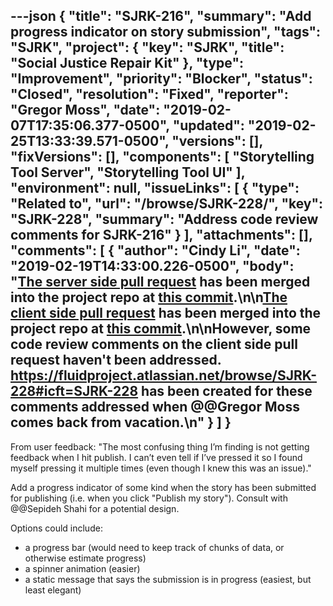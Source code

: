 ---json
{
  "title": "SJRK-216",
  "summary": "Add progress indicator on story submission",
  "tags": "SJRK",
  "project": {
    "key": "SJRK",
    "title": "Social Justice Repair Kit"
  },
  "type": "Improvement",
  "priority": "Blocker",
  "status": "Closed",
  "resolution": "Fixed",
  "reporter": "Gregor Moss",
  "date": "2019-02-07T17:35:06.377-0500",
  "updated": "2019-02-25T13:33:39.571-0500",
  "versions": [],
  "fixVersions": [],
  "components": [
    "Storytelling Tool Server",
    "Storytelling Tool UI"
  ],
  "environment": null,
  "issueLinks": [
    {
      "type": "Related to",
      "url": "/browse/SJRK-228/",
      "key": "SJRK-228",
      "summary": "Address code review comments for SJRK-216"
    }
  ],
  "attachments": [],
  "comments": [
    {
      "author": "Cindy Li",
      "date": "2019-02-19T14:33:00.226-0500",
      "body": "[The server side pull request](https://github.com/fluid-project/sjrk-story-telling-server/pull/14) has been merged into the project repo at [this commit](https://github.com/fluid-project/sjrk-story-telling-server/commit/c0543b572b7c1ddbc8953abd90556dcbb880f4d0).\n\n[The client side pull request](https://github.com/fluid-project/sjrk-story-telling/pull/16) has been merged into the project repo at [this commit](https://github.com/cindyli/sjrk-story-telling/commit/0a595a6bc6b44dd86a391858eee109bb0d277d6f).\n\nHowever, some code review comments on the client side pull request haven't been addressed. <https://fluidproject.atlassian.net/browse/SJRK-228#icft=SJRK-228> has been created for these comments addressed when @@Gregor Moss comes back from vacation.\n"
    }
  ]
}
---
From user feedback: "The most confusing thing I’m finding is not getting feedback when I hit publish. I can’t even tell if I’ve pressed it so I found myself pressing it multiple times (even though I knew this was an issue)."

Add a progress indicator of some kind when the story has been submitted for publishing (i.e. when you click "Publish my story"). Consult with @@Sepideh Shahi for a potential design.

Options could include:

* a progress bar (would need to keep track of chunks of data, or otherwise estimate progress)
* a spinner animation (easier)
* a static message that says the submission is in progress (easiest, but least elegant)

        